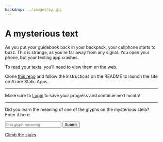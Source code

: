 ```yaml
---
backdrop: ../images/bg.jpg
---
```


# A mysterious text

As you put your guidebook back in your backpack, your cellphone starts to buzz. This is strange, as you're far away from any signal. You open your phone, but your texting app crashes.

To read your texts, you'll need to view them on the web.

Clone [this repo](https://github.com/jlooper/azure-maya-mystery-challenge-1) and follow the instructions on the README to launch the site on Azure Static Apps.

<hr/>

Make sure to [Login](../login) to save your progress and continue next month!

<hr/>

Did you learn the meaning of one of the glyphs on the mysterious stela? Enter it here:

<div class="m-10 p-10 rounded overflow-hidden shadow-lg">
<form class="w-full max-w-sm">
  <div class="flex items-center">
    <input class="appearance-none block w-full bg-gray-200 text-gray-700 border border-gray-500 rounded py-3 px-4 m-2 leading-tight focus:outline-none focus:bg-white" id="glyph-1" type="text" placeholder="first glyph meaning" aria-label="first glyph meaning">
    <button class="flex-shrink-0 bg-blue-500 hover:bg-blue-700 border-blue-500 hover:border-blue-700 text-md border-4 text-white py-1 px-2 rounded" type="button">
      Submit
    </button>
    
  </div>
</form>
</div>

<!-- todo, only show this link if the stela meaning is in inventory -->

[Climb the stairs](7)
